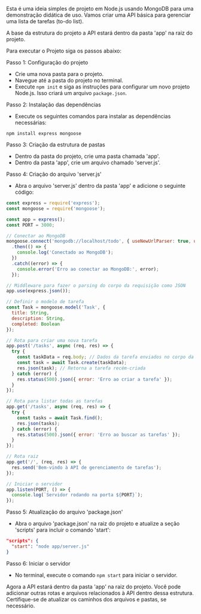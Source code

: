  Esta é uma ideia simples de projeto em Node.js usando MongoDB para uma demonstração didática de uso. Vamos criar uma API básica para gerenciar uma lista de tarefas (to-do list).

A base da estrutura do projeto a API estará dentro da pasta 'app' na raiz do projeto. 

Para executar o Projeto siga os passos abaixo:

Passo 1: Configuração do projeto
- Crie uma nova pasta para o projeto.
- Navegue até a pasta do projeto no terminal.
- Execute `npm init` e siga as instruções para configurar um novo projeto Node.js. Isso criará um arquivo `package.json`.

Passo 2: Instalação das dependências
- Execute os seguintes comandos para instalar as dependências necessárias:
```shell
npm install express mongoose
```

Passo 3: Criação da estrutura de pastas
- Dentro da pasta do projeto, crie uma pasta chamada 'app'.
- Dentro da pasta 'app', crie um arquivo chamado 'server.js'.

Passo 4: Criação do arquivo 'server.js'
- Abra o arquivo 'server.js' dentro da pasta 'app' e adicione o seguinte código:

```javascript
const express = require('express');
const mongoose = require('mongoose');

const app = express();
const PORT = 3000;

// Conectar ao MongoDB
mongoose.connect('mongodb://localhost/todo', { useNewUrlParser: true, useUnifiedTopology: true })
  .then(() => {
    console.log('Conectado ao MongoDB');
  })
  .catch((error) => {
    console.error('Erro ao conectar ao MongoDB:', error);
  });

// Middleware para fazer o parsing do corpo da requisição como JSON
app.use(express.json());

// Definir o modelo de tarefa
const Task = mongoose.model('Task', {
  title: String,
  description: String,
  completed: Boolean
});

// Rota para criar uma nova tarefa
app.post('/tasks', async (req, res) => {
  try {
    const taskData = req.body; // Dados da tarefa enviados no corpo da requisição
    const task = await Task.create(taskData);
    res.json(task); // Retorna a tarefa recém-criada
  } catch (error) {
    res.status(500).json({ error: 'Erro ao criar a tarefa' });
  }
});

// Rota para listar todas as tarefas
app.get('/tasks', async (req, res) => {
  try {
    const tasks = await Task.find();
    res.json(tasks);
  } catch (error) {
    res.status(500).json({ error: 'Erro ao buscar as tarefas' });
  }
});

// Rota raiz
app.get('/', (req, res) => {
  res.send('Bem-vindo à API de gerenciamento de tarefas');
});

// Iniciar o servidor
app.listen(PORT, () => {
  console.log(`Servidor rodando na porta ${PORT}`);
});

```

Passo 5: Atualização do arquivo 'package.json'
- Abra o arquivo 'package.json' na raiz do projeto e atualize a seção 'scripts' para incluir o comando 'start':
```json
"scripts": {
  "start": "node app/server.js"
}
```

Passo 6: Iniciar o servidor
- No terminal, execute o comando `npm start` para iniciar o servidor.

Agora a API estará dentro da pasta 'app' na raiz do projeto. Você pode adicionar outras rotas e arquivos relacionados à API dentro dessa estrutura. Certifique-se de atualizar os caminhos dos arquivos e pastas, se necessário.

